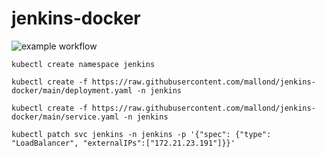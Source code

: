 # jenkins-docker
![example workflow](https://github.com/mallond/jenkins-docker/actions/workflows/dockerpush.yml/badge.svg)

```
kubectl create namespace jenkins
```
```
kubectl create -f https://raw.githubusercontent.com/mallond/jenkins-docker/main/deployment.yaml -n jenkins
```
```
kubectl create -f https://raw.githubusercontent.com/mallond/jenkins-docker/main/service.yaml -n jenkins
```
```
kubectl patch svc jenkins -n jenkins -p '{"spec": {"type": "LoadBalancer", "externalIPs":["172.21.23.191"]}}'
```
